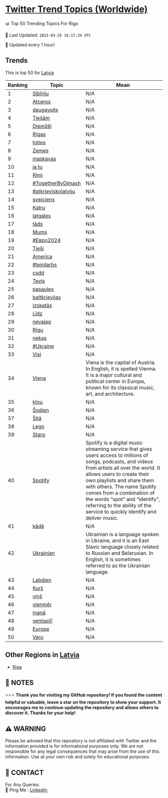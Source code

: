 [Twitter Trend Topics (Worldwide)](https://github.com/ErcinDedeoglu/Twitter-Trend-Topics)
==========


📊 Top 50 Trending Topics For Riga

📆 Last Updated: `2023-03-25 16:17:34 UTC`

🔧 Updated every 1 hour!


## Trends

This is top 50 for [Latvia](</Latvia>)

| Ranking | Topic | Mean |
| ------- | ------------ | ------------ |
| 1 | [Sibīriju](http://twitter.com/search?q=Sib%c4%abriju) | N/A |
| 2 | [Atceros](http://twitter.com/search?q=Atceros) | N/A |
| 3 | [daugavpils](http://twitter.com/search?q=daugavpils) | N/A |
| 4 | [Tiešām](http://twitter.com/search?q=Tie%c5%a1%c4%81m) | N/A |
| 5 | [Diemžēl](http://twitter.com/search?q=Diem%c5%be%c4%93l) | N/A |
| 6 | [Rīgas](http://twitter.com/search?q=R%c4%abgas) | N/A |
| 7 | [toties](http://twitter.com/search?q=toties) | N/A |
| 8 | [Zemes](http://twitter.com/search?q=Zemes) | N/A |
| 9 | [maskavas](http://twitter.com/search?q=maskavas) | N/A |
| 10 | [ja tu](http://twitter.com/search?q=ja+tu) | N/A |
| 11 | [Rimi](http://twitter.com/search?q=Rimi) | N/A |
| 12 | [#TogetherByDimash](http://twitter.com/search?q=%23TogetherByDimash) | N/A |
| 13 | [#atkrieviskolatviju](http://twitter.com/search?q=%23atkrieviskolatviju) | N/A |
| 14 | [sveiciens](http://twitter.com/search?q=sveiciens) | N/A |
| 15 | [Katru](http://twitter.com/search?q=Katru) | N/A |
| 16 | [latgales](http://twitter.com/search?q=latgales) | N/A |
| 17 | [tāds](http://twitter.com/search?q=t%c4%81ds) | N/A |
| 18 | [Mums](http://twitter.com/search?q=Mums) | N/A |
| 19 | [#Евро2024](http://twitter.com/search?q=%23%d0%95%d0%b2%d1%80%d0%be2024) | N/A |
| 20 | [Tieši](http://twitter.com/search?q=Tie%c5%a1i) | N/A |
| 21 | [America](http://twitter.com/search?q=America) | N/A |
| 22 | [#teirdarbs](http://twitter.com/search?q=%23teirdarbs) | N/A |
| 23 | [csdd](http://twitter.com/search?q=csdd) | N/A |
| 24 | [Tevis](http://twitter.com/search?q=Tevis) | N/A |
| 25 | [pasaules](http://twitter.com/search?q=pasaules) | N/A |
| 26 | [baltkrievijas](http://twitter.com/search?q=baltkrievijas) | N/A |
| 27 | [Izskatās](http://twitter.com/search?q=Izskat%c4%81s) | N/A |
| 28 | [Līdz](http://twitter.com/search?q=L%c4%abdz) | N/A |
| 29 | [nevajag](http://twitter.com/search?q=nevajag) | N/A |
| 30 | [Rīgu](http://twitter.com/search?q=R%c4%abgu) | N/A |
| 31 | [nekas](http://twitter.com/search?q=nekas) | N/A |
| 32 | [#Ukraine](http://twitter.com/search?q=%23Ukraine) | N/A |
| 33 | [Visi](http://twitter.com/search?q=Visi) | N/A |
| 34 | [Viena](http://twitter.com/search?q=Viena) | Viena is the capital of Austria. In English, it is spelled Vienna. It is a major cultural and political center in Europe, known for its classical music, art, and architecture. |
| 35 | [ķīnu](http://twitter.com/search?q=%c4%b7%c4%abnu) | N/A |
| 36 | [Šodien](http://twitter.com/search?q=%c5%a0odien) | N/A |
| 37 | [Šitā](http://twitter.com/search?q=%c5%a0it%c4%81) | N/A |
| 38 | [Lego](http://twitter.com/search?q=Lego) | N/A |
| 39 | [Starp](http://twitter.com/search?q=Starp) | N/A |
| 40 | [Spotify](http://twitter.com/search?q=Spotify) | Spotify is a digital music streaming service that gives users access to millions of songs, podcasts, and videos from artists all over the world. It allows users to create their own playlists and share them with others. The name Spotify comes from a combination of the words “spot” and “identify”, referring to the ability of the service to quickly identify and deliver music. |
| 41 | [kādā](http://twitter.com/search?q=k%c4%81d%c4%81) | N/A |
| 42 | [Ukrainian](http://twitter.com/search?q=Ukrainian) | Ukrainian is a language spoken in Ukraine, and it is an East Slavic language closely related to Russian and Belarusian. In English, it is sometimes referred to as the Ukrainian language. |
| 43 | [Labdien](http://twitter.com/search?q=Labdien) | N/A |
| 44 | [Kurš](http://twitter.com/search?q=Kur%c5%a1) | N/A |
| 45 | [viņš](http://twitter.com/search?q=vi%c5%86%c5%a1) | N/A |
| 46 | [vienmēr](http://twitter.com/search?q=vienm%c4%93r) | N/A |
| 47 | [manā](http://twitter.com/search?q=man%c4%81) | N/A |
| 48 | [ventspilī](http://twitter.com/search?q=ventspil%c4%ab) | N/A |
| 49 | [Europe](http://twitter.com/search?q=Europe) | N/A |
| 50 | [Varu](http://twitter.com/search?q=Varu) | N/A |



## Other Regions in [Latvia](</Latvia>)

* [Riga](</Latvia/Riga.md>)



## 📝 NOTES

⭐⭐⭐ **Thank you for visiting my GitHub repository! If you found the content helpful or valuable, leave a star on the repository to show your support. It encourages me to continue updating the repository and allows others to discover it. Thanks for your help!**


## ⚠️ WARNING

Please be advised that this repository is not affiliated with Twitter and the information provided is for informational purposes only. We are not responsible for any legal consequences that may arise from the use of this information. Use at your own risk and solely for educational purposes.


## 📨 CONTACT

 For Any Queries:  
            🏓 Ping Me : [LinkedIn](https://www.linkedin.com/in/ercindedeoglu/)

